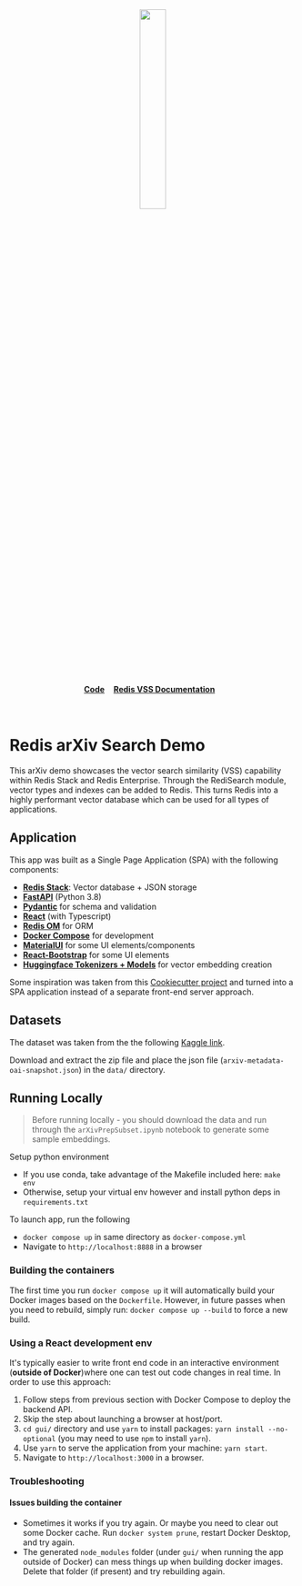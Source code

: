 
<div align="center">
    <a href="https://github.com/RedisVentures/redis-arXiv-search"><img src="https://github.com/RedisVentures/redis-arXiv-search/blob/main/backend/vecsim_app/data/redis-logo.png?raw=true" width="30%"><img></a>
    <br />
    <br />
<div display="inline-block">
    <a href="https://github.com/RedisVentures/redis-arXiv-search"><b>Code</b></a>&nbsp;&nbsp;&nbsp;
    <a href="https://redis.io/docs/stack/search/reference/vectors/"><b>Redis VSS Documentation</b></a>&nbsp;&nbsp;&nbsp;
  </div>
    <br />
    <br />
</div>

# Redis arXiv Search Demo

This arXiv demo showcases the vector search similarity (VSS) capability within Redis Stack and Redis Enterprise.
Through the RediSearch module, vector types and indexes can be added to Redis. This turns Redis into
a highly performant vector database which can be used for all types of applications.

## Application

This app was built as a Single Page Application (SPA) with the following components:

- **[Redis Stack](https://redis.io/docs/stack/)**: Vector database + JSON storage
- **[FastAPI](https://fastapi.tiangolo.com/)** (Python 3.8)
- **[Pydantic](https://pydantic-docs.helpmanual.io/)** for schema and validation
- **[React](https://reactjs.org/)** (with Typescript)
- **[Redis OM](https://redis.io/docs/stack/get-started/tutorials/stack-python/)** for ORM
- **[Docker Compose](https://docs.docker.com/compose/)** for development
- **[MaterialUI](https://material-ui.com/)** for some UI elements/components
- **[React-Bootstrap](https://react-bootstrap.github.io/)** for some UI elements
- **[Huggingface Tokenizers + Models](https://huggingface.co/sentence-transformers)** for vector embedding creation

Some inspiration was taken from this [Cookiecutter project](https://github.com/Buuntu/fastapi-react)
and turned into a SPA application instead of a separate front-end server approach.

## Datasets

The dataset was taken from the the following [Kaggle link](https://www.kaggle.com/Cornell-University/arxiv).

Download and extract the zip file and place the json file (`arxiv-metadata-oai-snapshot.json`) in the `data/` directory.

## Running Locally

>Before running locally - you should download the data and run through the `arXivPrepSubset.ipynb` notebook to generate some sample embeddings.

Setup python environment
- If you use conda, take advantage of the Makefile included here: `make env`
- Otherwise, setup your virtual env however and install python deps in `requirements.txt`

To launch app, run the following
- ``docker compose up`` in same directory as ``docker-compose.yml``
- Navigate to ``http://localhost:8888`` in a browser

### Building the containers

The first time you run `docker compose up` it will automatically build your Docker images based on the `Dockerfile`. However, in future passes when you need to rebuild, simply run: `docker compose up --build` to force a new build.

### Using a React development env
It's typically easier to write front end code in an interactive environment (**outside of Docker**)where one can test out code changes in real time. In order to use this approach:

1. Follow steps from previous section with Docker Compose to deploy the backend API.
2. Skip the step about launching a browser at host/port.
3. `cd gui/` directory and use `yarn` to install packages: `yarn install --no-optional` (you may need to use `npm` to install `yarn`).
4. Use `yarn` to serve the application from your machine: `yarn start`.
5. Navigate to `http://localhost:3000` in a browser.

### Troubleshooting

#### Issues building the container
- Sometimes it works if you try again. Or maybe you need to clear out some Docker cache. Run `docker system prune`, restart Docker Desktop, and try again.
- The generated `node_modules` folder (under `gui/` when running the app outside of Docker) can mess things up when building docker images. Delete that folder (if present) and try rebuilding again.
